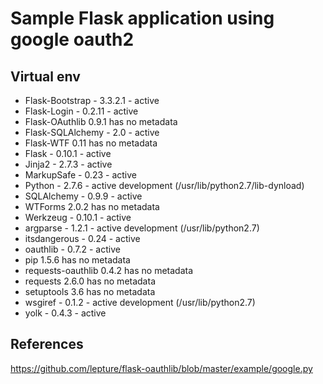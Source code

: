 # Sample Flask application using google oauth2
## Virtual env
* Flask-Bootstrap - 3.3.2.1      - active 
* Flask-Login     - 0.2.11       - active 
* Flask-OAuthlib 0.9.1 has no metadata
* Flask-SQLAlchemy - 2.0          - active 
* Flask-WTF 0.11 has no metadata
* Flask           - 0.10.1       - active 
* Jinja2          - 2.7.3        - active 
* MarkupSafe      - 0.23         - active 
* Python          - 2.7.6        - active development (/usr/lib/python2.7/lib-dynload)
* SQLAlchemy      - 0.9.9        - active 
* WTForms 2.0.2 has no metadata
* Werkzeug        - 0.10.1       - active 
* argparse        - 1.2.1        - active development (/usr/lib/python2.7)
* itsdangerous    - 0.24         - active 
* oauthlib        - 0.7.2        - active 
* pip 1.5.6 has no metadata
* requests-oauthlib 0.4.2 has no metadata
* requests 2.6.0 has no metadata
* setuptools 3.6 has no metadata
* wsgiref         - 0.1.2        - active development (/usr/lib/python2.7)
* yolk            - 0.4.3        - active 

## References 
https://github.com/lepture/flask-oauthlib/blob/master/example/google.py
